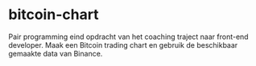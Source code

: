# bitcoin-chart
Pair programming eind opdracht van het coaching traject naar front-end developer.
Maak een Bitcoin trading chart en gebruik de beschikbaar gemaakte data van Binance.

